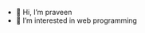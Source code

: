 - 👋 Hi, I’m praveen
- 👀 I’m interested in web programming



<!---
praven-eng/praveen is a ✨ special ✨ repository because its `README.md` (this file) appears on your GitHub profile.
You can click the Preview link to take a look at your changes.
--->
